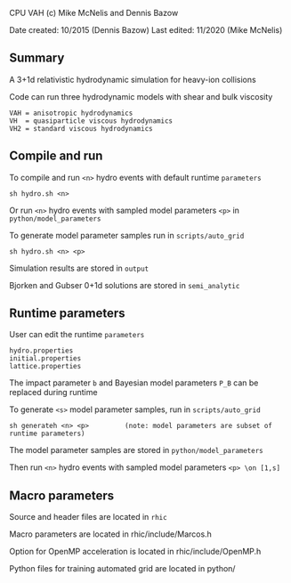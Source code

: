CPU VAH (c) Mike McNelis and Dennis Bazow

Date created:   10/2015      (Dennis Bazow)
Last edited:    11/2020     (Mike McNelis)


## Summary
A 3+1d relativistic hydrodynamic simulation for heavy-ion collisions

Code can run three hydrodynamic models with shear and bulk viscosity

    VAH = anisotropic hydrodynamics
    VH  = quasiparticle viscous hydrodynamics
    VH2 = standard viscous hydrodynamics



## Compile and run
To compile and run `<n>` hydro events with default runtime `parameters`

    sh hydro.sh <n>


Or run `<n>` hydro events with sampled model parameters `<p>` in `python/model_parameters`

To generate model parameter samples run in `scripts/auto_grid`

    sh hydro.sh <n> <p>         


Simulation results are stored in `output` 

Bjorken and Gubser 0+1d solutions are stored in `semi_analytic`



## Runtime parameters

User can edit the runtime `parameters`

    hydro.properties
    initial.properties
    lattice.properties

The impact parameter `b` and Bayesian model parameters `P_B` can be replaced during runtime

To generate `<s>` model parameter samples, run in `scripts/auto_grid`

    sh generateh <n> <p>         (note: model parameters are subset of runtime parameters)
    
The model parameter samples are stored in `python/model_parameters`

Then run `<n>` hydro events with sampled model parameters `<p> \on [1,s]`



## Macro parameters


Source and header files are located in `rhic`



Macro parameters are located in rhic/include/Marcos.h

Option for OpenMP acceleration is located in rhic/include/OpenMP.h

Python files for training automated grid are located in python/
